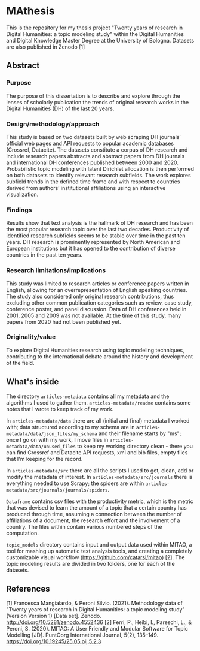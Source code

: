 # MAthesis
This is the repository for my thesis project "Twenty years of research in Digital Humanities: a topic modeling study" within the Digital Humanities and Digital Knowledge Master Degree at the University of Bologna. Datasets are also published in Zenodo [1]

## Abstract
### Purpose
The purpose of this dissertation is to describe and explore through the lenses of scholarly publication the trends of original research works in the Digital Humanities (DH) of the last 20 years.
### Design/methodology/approach
This study is based on two datasets built by web scraping DH journals’ official web pages and API requests to popular academic databases (Crossref, Datacite). The datasets constitute a corpus of DH research and include research papers abstracts and abstract papers from DH journals and international DH conferences published between 2000 and 2020. Probabilistic topic modeling with latent Dirichlet allocation is then performed on both datasets to identify relevant research subfields. The work explores subfield trends in the defined time frame and with respect to countries derived from authors’ institutional affiliations using an interactive visualization.
### Findings
Results show that text analysis is the hallmark of DH research and has been the most popular research topic over the last two decades. Productivity of identified research subfields seems to be stable over time in the past ten years. DH research is prominently represented by North American and European institutions but it has opened to the contribution of diverse countries in the past ten years.
### Research limitations/implications
This study was limited to research articles or conference papers written in English, allowing for an overrepresentation of English speaking countries. The study also considered only original research contributions, thus excluding other common publication categories such as review, case study, conference poster, and panel discussion. Data of DH conferences held in 2001, 2005 and 2009 was not available. At the time of this study, many papers from 2020 had not been published yet. 
### Originality/value
To explore Digital Humanities research using topic modeling techniques, contributing to the international debate around the history and development of the field.

## What's inside
The directory ```articles-metadata``` contains all my metadata and the algorithms I used to gather them. ```articles-metadata/readme``` contains some notes that I wrote to keep track of my work.

In ```articles-metadata/data``` there are all (initial and final) metadata I worked with; data structured according to my schema are in ```articles-metadata/data/json_files/my_schema``` and their filename starts by "ms"; once I go on with my work, I move files in ```articles-metadata/data/unused_files``` to keep my working directory clean - there you can find Crossref and Datacite API requests, xml and bib files, empty files that I'm keeping for the record. 

In ```articles-metadata/src``` there are all the scripts I used to get, clean, add or modify the metadata of interest. In ```articles-metadata/src/journals``` there is everything needed to use Scrapy; the spiders are within ```articles-metadata/src/journals/journals/spiders```.

```Dataframe``` contains csv files with the productivity metric, which is the metric that was devised to learn the amount of a topic that a certain country has produced through time, assuming a connection between the number of affiliations of a document, the research effort and the involvement of a country. The files within contain various numbered steps of the computation.

```topic_models``` directory contains input and output data used within MITAO, a tool for mashing up automatic text analysis tools, and creating a completely customizable visual workflow (https://github.com/catarsi/mitao) [2]. The topic modeling results are divided in two folders, one for each of the datasets. 

## References
[1] Francesca Mangialardo, & Peroni Silvio. (2021). Methodology data of "Twenty years of research in Digital Humanities: a topic modeling study" (Version Version 1) [Data set]. Zenodo. http://doi.org/10.5281/zenodo.4552436
[2] Ferri, P., Heibi, I., Pareschi, L., & Peroni, S. (2020). MITAO: A User Friendly and Modular Software for Topic Modelling [JD]. PuntOorg International Journal, 5(2), 135–149. https://doi.org/10.19245/25.05.pij.5.2.3
